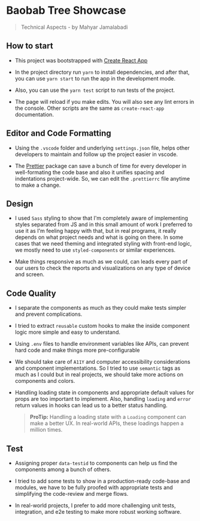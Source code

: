 # Baobab Tree Showcase

> Technical Aspects - by Mahyar Jamalabadi

## How to start

- This project was bootstrapped with [Create React App](https://github.com/facebook/create-react-app)

- In the project directory run `yarn` to install dependencies, and after that, you can use
  `yarn start`
  to run the app in the development mode.

- Also, you can use the `yarn test` script to run tests of the project.

- The page will reload if you make edits.
  You will also see any lint errors in the console.
  Other scripts are the same as `create-react-app` documentation.

## Editor and Code Formatting

- Using the `.vscode` folder and underlying `settings.json` file, helps other developers to maintain and follow up the project easier in vscode.
  
- The [Prettier](https://www.npmjs.com/package/prettier) package can save a bunch of time for every developer in well-formating the code base and also it unifies spacing and indentations project-wide. So, we can edit the `.prettierrc` file anytime to make a change. 

## Design

- I used `Sass` styling to show that I'm completely aware of implementing styles separated from JS and in this small amount of work I preferred to use it as I'm feeling happy with that, but in real programs, it really depends on what project needs and what is going on there. In some cases that we need theming and integrated styling with front-end logic, we mostly need to use `styled-components` or similar experiences.

- Make things responsive as much as we could, can leads every part of our users to check the reports and visualizations on any type of device and screen.

## Code Quality

- I separate the components as much as they could make tests simpler and prevent complications.

- I tried to extract `reusable` custom hooks to make the inside component logic more simple and easy to understand.

- Using `.env` files to handle environment variables like APIs, can prevent hard code and make things more pre-configurable

- We should take care of `A11Y` and computer accessibility considerations and component implementations. So I tried to use `semantic` tags as much as I could but in real projects, we should take more actions on components and colors.

- Handling loading state in components and appropriate default values for props are too important to implement. Also, handling `loading` and `error` return values in hooks can lead us to a better status handling.

  > **ProTip:** Handling a loading state with a `Loading` component can make a better UX.  In real-world APIs, these loadings happen a million times.

## Test

- Assigning proper `data-testid` to components can help us find the components among a bunch of others.

- I tried to add some tests to show in a production-ready code-base and modules, we have to be fully proofed with appropriate tests and simplifying the code-review and merge flows.

- In real-world projects, I prefer to add more challenging unit tests, integration, and e2e testing to make more robust working software.
